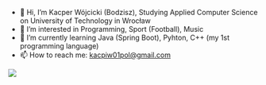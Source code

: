 - 👋 Hi, I’m Kacper Wójcicki (Bodzisz), Studying Applied Computer Science on University of Technology in Wrocław
- 👀 I’m interested in Programming, Sport (Football), Music
- 🌱 I’m currently learning Java (Spring Boot), Pyhton, C++ (my 1st programming language)
- 📫 How to reach me: kacpiw01pol@gmail.com

<img src="https://github-readme-stats.vercel.app/api?username=Bodzisz&&show_icons=true&title_color=ffffff&icon_color=bb2acf&text_color=daf7dc&bg_color=151515">

<!---
Bodzisz/Bodzisz is a ✨ special ✨ repository because its `README.md` (this file) appears on your GitHub profile.
You can click the Preview link to take a look at your changes.
--->
